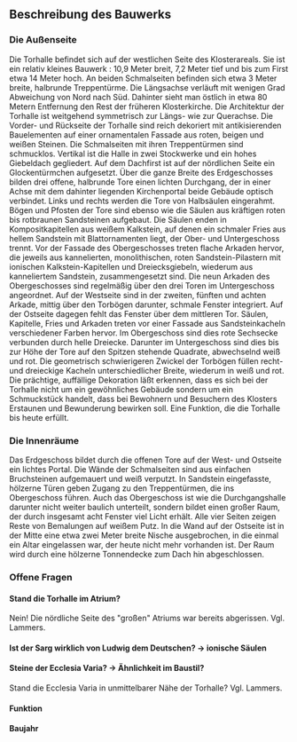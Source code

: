 
## Beschreibung des Bauwerks
### Die Außenseite
Die Torhalle befindet sich auf der westlichen Seite des Klosterareals. Sie ist ein relativ kleines Bauwerk : 10,9 Meter breit, 7,2 Meter tief und bis zum First etwa 14 Meter hoch. An beiden Schmalseiten befinden sich etwa 3 Meter breite, halbrunde Treppentürme. Die Längsachse verläuft mit wenigen Grad Abweichung von Nord nach Süd. Dahinter sieht man östlich in etwa 80 Metern Entfernung den Rest der früheren Klosterkirche. Die Architektur der Torhalle ist weitgehend symmetrisch zur Längs- wie zur Querachse.
Die Vorder- und  Rückseite der Torhalle sind reich dekoriert mit antikisierenden Bauelementen auf einer ornamentalen Fassade aus roten, beigen und weißen Steinen. Die Schmalseiten mit ihren Treppentürmen sind schmucklos. Vertikal ist die Halle in zwei Stockwerke und ein hohes Giebeldach gegliedert. Auf dem Dachfirst ist  auf der nördlichen Seite ein Glockentürmchen aufgesetzt. Über die ganze Breite des Erdgeschosses bilden drei offene, halbrunde Tore einen lichten Durchgang, der in einer Achse mit dem dahinter liegenden Kirchenportal beide Gebäude optisch verbindet. Links und rechts werden die Tore von Halbsäulen eingerahmt. Bögen und Pfosten der Tore sind ebenso wie die Säulen aus kräftigen roten bis rotbraunen Sandsteinen aufgebaut. Die Säulen enden in Kompositkapitellen aus weißem Kalkstein, auf denen ein schmaler Fries aus hellem Sandstein mit Blattornamenten liegt, der Ober- und Untergeschoss trennt. Vor der Fassade des Obergeschosses treten flache Arkaden hervor, die jeweils aus kannelierten, monolithischen, roten Sandstein-Pilastern mit ionischen Kalkstein-Kapitellen und Dreiecksgiebeln, wiederum aus kanneliertem Sandstein, zusammengesetzt sind. Die neun Arkaden des Obergeschosses sind regelmäßig über den drei Toren im Untergeschoss angeordnet. Auf der Westseite sind in der zweiten, fünften und achten Arkade, mittig über den Torbögen darunter, schmale Fenster integriert. Auf der Ostseite dagegen fehlt das Fenster über dem mittleren Tor.
Säulen, Kapitelle, Fries und Arkaden treten vor einer Fassade aus Sandsteinkacheln verschiedener Farben hervor. Im Obergeschoss sind dies rote Sechsecke verbunden durch helle Dreiecke. Darunter im Untergeschoss sind dies bis zur Höhe der Tore auf den Spitzen stehende Quadrate, abwechselnd weiß und rot. Die geometrisch schwierigeren Zwickel der Torbögen füllen recht- und dreieckige Kacheln unterschiedlicher Breite, wiederum in weiß und rot. Die prächtige, auffällige Dekoration läßt erkennen, dass es sich bei der Torhalle nicht um ein gewöhnliches Gebäude sondern um ein Schmuckstück handelt, dass bei Bewohnern und Besuchern des Klosters Erstaunen und Bewunderung bewirken soll. Eine Funktion, die die Torhalle bis heute erfüllt.

### Die Innenräume
Das Erdgeschoss bildet durch die offenen Tore auf der West- und Ostseite ein lichtes Portal. Die Wände der Schmalseiten sind aus einfachen Bruchsteinen aufgemauert und weiß verputzt. In Sandstein eingefasste, hölzerne Türen geben Zugang zu den Treppentürmen, die ins Obergeschoss führen.
Auch das Obergeschoss ist wie die Durchgangshalle darunter nicht weiter baulich unterteilt, sondern bildet einen großer Raum, der durch insgesamt acht Fenster viel Licht erhält. Alle vier Seiten zeigen Reste von Bemalungen auf weißem Putz. In die Wand auf der Ostseite ist in der Mitte eine etwa zwei Meter breite Nische ausgebrochen, in die einmal ein Altar eingelassen war, der  heute nicht mehr vorhanden ist. Der Raum wird durch eine hölzerne Tonnendecke zum Dach hin abgeschlossen.

### Offene Fragen
#### Stand die Torhalle im Atrium? 
Nein! Die nördliche Seite des "großen" Atriums war bereits abgerissen. Vgl. Lammers.
#### Ist der Sarg wirklich von Ludwig dem Deutschen? -> ionische Säulen
#### Steine der Ecclesia Varia? -> Ähnlichkeit im Baustil?
Stand die Ecclesia Varia in unmittelbarer Nähe der Torhalle? Vgl. Lammers.
#### Funktion
#### Baujahr